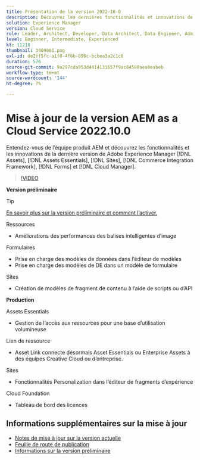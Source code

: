 ```yaml
---
title: Présentation de la version 2022-10-0
description: Découvrez les dernières fonctionnalités et innovations de la version 2022-10-0 pour Adobe Experience Manager [!DNL Assets Essentials], [!DNL Sites], [!DNL Screens], [!DNL Forms] et [!DNL Cloud Foundation].
solution: Experience Manager
version: Cloud Service
role: Leader, Architect, Developer, Data Architect, Data Engineer, Admin, User
level: Beginner, Intermediate, Experienced
kt: 11218
thumbnail: 3409801.png
exl-id: de2ff5fc-a1f0-4f6b-896c-bcbea3a2c1c0
duration: 576
source-git-commit: 9a297cda953d4414131657f9ac84580aea0eabeb
workflow-type: tm+mt
source-wordcount: '144'
ht-degree: 7%

---
```


# Mise à jour de la version AEM as a Cloud Service 2022.10.0

Entendez-vous de l’équipe produit AEM et découvrez les fonctionnalités et les innovations de la dernière version de Adobe Experience Manager [!DNL Assets], [!DNL Assets Essentials], [!DNL Sites], [!DNL Commerce Integration Framework], [!DNL Forms] et [!DNL Cloud Manager].

>[!VIDEO](https://video.tv.adobe.com/v/3409801/?quality=12&learn=on)

**Version préliminaire**

>[!TIP]
>
>[En savoir plus sur la version préliminaire et comment l’activer.](https://experienceleague.adobe.com/docs/experience-manager-cloud-service/content/release-notes/prerelease.html)

Ressources

* Améliorations des performances des balises intelligentes d’image

Formulaires

* Prise en charge des modèles de données dans l’éditeur de modèles
* Prise en charge des modèles de DE dans un modèle de formulaire

Sites

* Création de modèles de fragment de contenu à l’aide de scripts ou d’API

**Production**

Assets Essentials

* Gestion de l’accès aux ressources pour une base d’utilisation volumineuse

Lien de ressource

* Asset Link connecte désormais Asset Essentials ou Enterprise Assets à des équipes Creative Cloud ou d’entreprise.

Sites

* Fonctionnalités Personalization dans l’éditeur de fragments d’expérience

Cloud Foundation

* Tableau de bord des licences

<!-- Have questions about the release?  Discuss the release in [Experience League Communities](https://adobe.ly/3paYDAo) -->

## Informations supplémentaires sur la mise à jour

* [Notes de mise à jour sur la version actuelle](https://experienceleague.adobe.com/docs/experience-manager-cloud-service/content/release-notes/home.html?lang=fr)
* [Feuille de route de publication](https://experienceleague.adobe.com/docs/experience-manager-release-information/aem-release-updates/update-releases-roadmap.html?lang=fr)
* [Informations sur la version préliminaire](https://experienceleague.adobe.com/docs/experience-manager-cloud-service/content/release-notes/prerelease.html)
